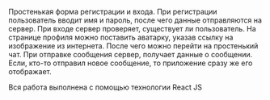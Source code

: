 Простенькая форма регистрации и входа. 
При регистрации пользователь вводит имя и пароль, после чего данные отправляются на сервер. 
При входе сервер проверяет, существует ли пользователь.
На странице профиля можно поставить аватарку, указав ссылку на изображение из интернета.
После чего можно перейти на простенький чат. 
При отправке сообщения сервер, получает данные о сообщении. 
Если, кто-то отправил новое сообщение, то приложение сразу же его отображает.

Вся работа выполнена с помощью технологии React JS
